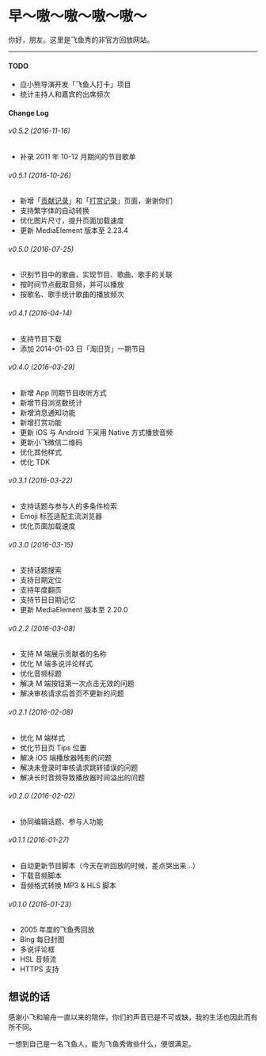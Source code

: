 # 早～嗷～嗷～嗷～嗷～

你好，朋友。这里是飞鱼秀的非官方回放网站。

***

#### TODO
  * 应小熊导演开发「飞鱼人打卡」项目
  * 统计主持人和嘉宾的出席频次

#### Change Log

###### v0.5.2 (2016-11-16)
  * 补录 2011 年 10-12 月期间的节目歌单

###### v0.5.1 (2016-10-26)
  * 新增「[贡献记录](http://zaoaoaoaoao.com/about/contribution)」和「[打赏记录](http://zaoaoaoaoao.com/about/donation)」页面，谢谢你们
  * 支持繁字体的自动转换
  * 优化图片尺寸，提升页面加载速度
  * 更新 MediaElement 版本至 2.23.4

###### v0.5.0 (2016-07-25)
  * 识别节目中的歌曲，实现节目、歌曲、歌手的关联
  * 按时间节点截取音频，并可以播放
  * 按歌名、歌手统计歌曲的播放频次

###### v0.4.1 (2016-04-14)
  * 支持节目下载
  * 添加 2014-01-03 日「淘旧货」一期节目

###### v0.4.0 (2016-03-29)
  * 新增 App 同期节目收听方式
  * 新增节目浏览数统计
  * 新增消息通知功能
  * 新增打赏功能
  * 更新 iOS 与 Android 下采用 Native 方式播放音频
  * 更新小飞微信二维码
  * 优化其他样式
  * 优化 TDK

###### v0.3.1 (2016-03-22)
  * 支持话题与参与人的多条件检索
  * Emoji 标签适配主流浏览器
  * 优化页面加载速度

###### v0.3.0 (2016-03-15)
  * 支持话题搜索
  * 支持日期定位
  * 支持年度翻页
  * 支持节目日期记忆
  * 更新 MediaElement 版本至 2.20.0

###### v0.2.2 (2016-03-08)
  * 支持 M 端展示贡献者的名称
  * 优化 M 端多说评论样式
  * 优化音频标题
  * 解决 M 端按钮第一次点击无效的问题
  * 解决审核请求后首页不更新的问题

###### v0.2.1 (2016-02-08)
  * 优化 M 端样式
  * 优化节目页 Tips 位置
  * 解决 iOS 端播放器残影的问题
  * 解决未登录时审核请求跳转错误的问题
  * 解决长时音频导致播放器时间溢出的问题

###### v0.2.0 (2016-02-02)
  * 协同编辑话题、参与人功能

###### v0.1.1 (2016-01-27)
  * 自动更新节目脚本（今天在听回放的时候，差点哭出来...）
  * 下载音频脚本
  * 音频格式转换 MP3 & HLS 脚本

###### v0.1.0 (2016-01-23)
  * 2005 年度的飞鱼秀回放
  * Bing 每日封图
  * 多说评论框
  * HSL 音频流
  * HTTPS 支持

## 想说的话

感谢小飞和喻舟一直以来的陪伴，你们的声音已是不可或缺，我的生活也因此而有所不同。

一想到自己是一名飞鱼人，能为飞鱼秀做些什么，便很满足。
